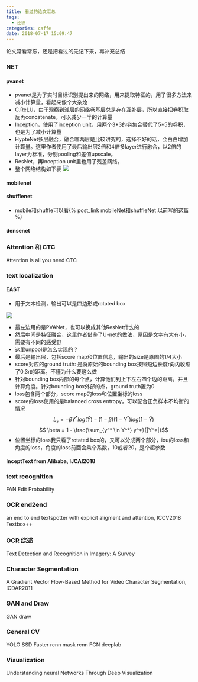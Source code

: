 ```yaml
---
title: 看过的论文汇总
tags:
  - 还债
categories: caffe
date: 2018-07-17 15:09:47
---
```


论文常看常忘，还是把看过的先记下来，再补充总结

### NET
#### pvanet

- pvanet是为了实时目标识别提出来的网络，用来提取特征的，用了很多方法来减小计算量，看起来像个大杂烩
- C.ReLU，由于观察到浅层的网络卷基层总是存在互补层，所以直接把卷积取反再concatenate，可以减少一半的计算量
- Inception，使用了inception unit，用两个3\*3的卷集合替代了5\*5的卷积，也是为了减小计算量
- HypteNet多层融合，融合哪两层是比较讲究的，选择不好的话，会白白增加计算量。这里作者使用了最后输出层2倍和4倍多layer进行融合，以2倍的layer为标准，分别pooling和差值upscale。
- ResNet，再inception unit里也用了残差网络。
- 整个网络结构如下表
![](http://ot0uaqt93.bkt.clouddn.com/18-8-7/62552972.jpg)

#### mobilenet
#### shufflenet
- mobile和shuffle可以看{% post_link mobileNet和shuffleNet 以前写的这篇 %}
#### densenet

### Attention 和 CTC
Attention is all you need
CTC

### text localization

#### EAST
- 用于文本检测，输出可以是四边形或rotated box

![](http://ot0uaqt93.bkt.clouddn.com/18-8-7/14151415.jpg)
- 最左边用的是PVANet，也可以换成其他ResNet什么的
- 然后中间是特征融合，这里作者借鉴了U-net的做法，原因是文字有大有小，需要有不同的感受野
- 这里unpool是怎么实现的？
- 最后是输出层，包括score map和位置信息，输出的size是原图的1/4大小
- score对应的ground truth: 是将原始的bounding box按照短边长度r向内收缩了0.3r的距离。不懂为什么要这么做
- 针对bounding box内部的每个点，计算他们到上下左右四个边的距离，并且计算角度。针对bounding box外部的点，ground truth置为0
- loss包含两个部分，score map的loss和位置坐标的loss
- score的loss使用的是balanced cross entropy，可以配合正负样本不均衡的情况
$$ L_s = -\beta Y^* log(\hat{Y}) - (1-\beta)(1-Y^*)log(1-\hat{Y})$$
$$ \beta = 1 - \frac{\sum_{y^* \in Y^*} y^*}{|Y^*|}$$
- 位置坐标的loss我只看了rotated box的，又可以分成两个部分，iou的loss和角度的loss，角度的loss前面会乘个系数，10或者20，是个超参数

#### InceptText from Alibaba, IJCAI2018

### text recognition
FAN
Edit Probability 

### OCR end2end
an end to end textspotter with explicit aligment and attention, ICCV2018
Textbox++

### OCR 综述
Text Detection and Recognition in Imagery: A Survey

### Character Segmentation
A Gradient Vector Flow-Based Method for Video Character Segmentation, ICDAR2011

### GAN and Draw
GAN
draw

### General CV
YOLO
SSD
Faster rcnn
mask rcnn
FCN
deeplab

### Visualization
Understanding neural Networks Through Deep Visualization

